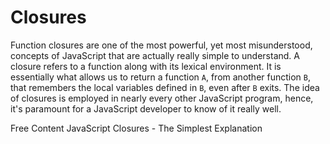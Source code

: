 # Closures

Function closures are one of the most powerful, yet most misunderstood, concepts of JavaScript that are actually really simple to understand. A closure refers to a function along with its lexical environment. It is essentially what allows us to return a function `A`, from another function `B`, that remembers the local variables defined in `B`, even after `B` exits. The idea of closures is employed in nearly every other JavaScript program, hence, it's paramount for a JavaScript developer to know of it really well.

<ResourceGroupTitle>Free Content</ResourceGroupTitle>
<BadgeLink colorScheme='yellow' badgeText='Read' href='https://www.codeguage.com/courses/js/functions-closures'>JavaScript Closures - The Simplest Explanation</BadgeLink>
